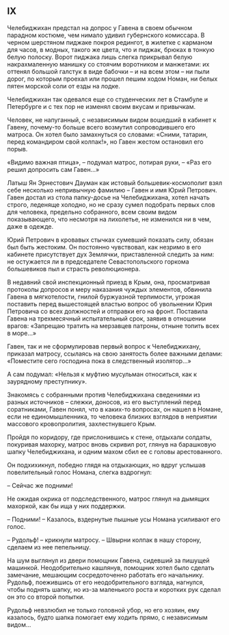 ## IX

Челебиджихан предстал на допрос у Гавена в своем обычном парадном костюме, чем нимало удивил губернского комиссара.
В черном шерстяном пиджаке покроя редингот, в жилетке с карманом для часов, в модных, такого же цвета, что и пиджак, брюках в тонкую белую полоску.
Ворот пиджака лишь слегка прикрывал белую накрахмаленную манишку со стоячим воротником и манжетами: их оттенял большой галстук в виде бабочки – и на всем этом – ни пыли дорог, по которым проехал или прошел пешим ходом Номан, ни белых пятен морской соли от езды на лодке.

Челебиджихан так одевался еще со студенческих лет в Стамбуле и Петербурге и с тех пор не изменял своим вкусам и привычкам.

Человек, не напуганный, с независимым видом вошедший в кабинет к Гавену, почему-то больше всего возмутил сопроводившего его матроса.
Он хотел было замахнуться со словами:
«Сними, татарин, перед командиром свой колпак!», но Гавен жестом остановил его порыв.

«Видимо важная птица», – подумал матрос, потирая руки, – «Раз его решил допросить сам Гавен...»

Латыш Ян Эрнестович Дауман как истовый большевик-космополит взял себе несколько непривычную фамилию – Гавен и имя Юрий Петрович.
Гавен достал из стола папку-досье на Челебиджихана, хотел начать строго, леденяще холодно, но не сразу сумел подобрать первых слов для человека, предельно собранного, всем своим видом показывающего, что несмотря на лихолетье, не изменился ни в чем, даже в одежде.

Юрий Петрович в кровавых стычках сумевший показать силу, обязан был быть жестоким.
Он постоянно чувствовал, как незримо в его кабинете присутствует дух Землячки, приставленной следить за ним: не остужается ли в председателе Севастопольского горкома большевиков пыл и страсть революционера.

В недавний свой инспекционный приезд в Крым, она, просматривая протоколы допросов и меру наказания чуждых элементов, обвинила Гавена в мягкотелости, гнилой буржуазной терпимости, угрожая поставить перед вышестоящей властью вопрос об увольнении Юрия Петровича со всех должностей и отправки его на фронт.
Поставила Гавена на трехмесячный испытательный срок, заявив в отношении врагов:
«Запрещаю тратить на мерзавцев патроны, отныне топить всех в море...»

Гавен, так и не сформулировав первый вопрос к Челебиджихану, приказал матросу, ссылаясь на свою занятость более важными делами:
«Поместите сего господина пока в следственный изолятор...» 

A сам подумал:
«Нельзя к муфтию мусульман относиться, как к заурядному преступнику».

Знакомясь с собранными против Челебиджихана сведениями из разных источников – слежки, доносов, из его выступлений перед соратниками, Гавен понял, что в каких-то вопросах, он нашел в Номане, если не единомышленника, то человека близких взглядов в неприятии массового кровопролития, захлестнувшего Крым.

Пройдя по коридору, где прислонившись к стене, отдыхали солдаты, покуривая махорку, матрос вновь скривил рот, глянув на барашковую шапку Челебиджихана, и одним махом сбил ее с головы арестованного.

Он подхихикнул, победно глядя на отдыхающих, но вдруг услышав повелительный голос Номана, слегка вздрогнул:

– Сейчас же подними!

Не ожидая окрика от подследственного, матрос глянул на дымящих махоркой, как бы ища у них поддержки.

– Подними!
– Казалось, вздернутые пышные усы Номана усиливают его голос.

– Рудольф!
– крикнули матросу.
– Швырни колпак в нашу сторону, сделаем из нее пепельницу.

На шум выглянул из двери помощник Гавена, сидевший за пишущей машинкой.
Неодобрительно кашлянув, помощник хотел было сделать замечание, мешающим сосредоточенно работать его начальнику.
Рудольф, поежившись от его неодобрительного взгляда, нагнулся, чтобы поднять шапку, но из-за маленького роста и коротких рук сделал он это со второй попытки.

Рудольф невзлюбил не только головной убор, но его хозяин, ему казалось, будто шапка помогает ему ходить прямо, с независимым видом...
